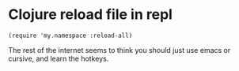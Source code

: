 # Clojure reload file in repl

`(require 'my.namespace :reload-all)`

The rest of the internet seems to think you should just use emacs or cursive, and learn the hotkeys.
